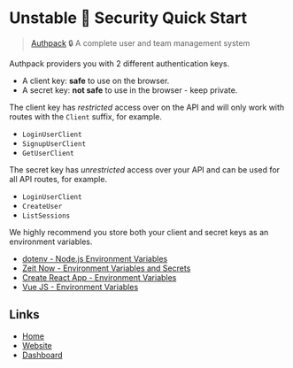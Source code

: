 # Unstable 🚧 Security Quick Start

> [Authpack](https://authpack.io) 🔒 A complete user and team management system

Authpack providers you with 2 different authentication keys.

- A client key: **safe** to use on the browser.
- A secret key: **not safe** to use in the browser - keep private.

The client key has *restricted* access over on the API and will only work with routes with the `Client` suffix, for example.

- `LoginUserClient`
- `SignupUserClient`
- `GetUserClient`

The secret key has *unrestricted* access over your API and can be used for all API routes, for example.

- `LoginUserClient`
- `CreateUser`
- `ListSessions`

We highly recommend you store both your client and secret keys as an environment variables.

- [dotenv - Node.js Environment Variables](https://www.npmjs.com/package/dotenv)
- [Zeit Now - Environment Variables and Secrets](https://zeit.co/docs/v2/environment-variables-and-secrets)
- [Create React App - Environment Variables](https://create-react-app.dev/docs/adding-custom-environment-variables/)
- [Vue JS - Environment Variables](https://cli.vuejs.org/guide/mode-and-env.html)

## Links

- [Home](https://github.com/jackrobertscott/authpack)
- [Website](https://authpack.io)
- [Dashboard](https://v1.authpack.io)